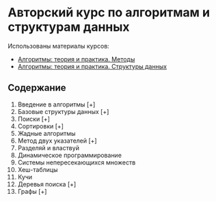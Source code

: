 # Авторский курс по алгоритмам и структурам данных

Использованы материалы курсов:

* [Алгоритмы: теория и практика. Методы](https://stepik.org/course/217)
* [Алгоритмы: теория и практика. Структуры данных](https://stepik.org/course/1547)

## Содержание

1. Введение в алгоритмы [+]
2. Базовые структуры данных [+]
3. Поиски [+]
4. Сортировки [+]
5. Жадные алгоритмы
6. Метод двух указателей [+]
7. Разделяй и властвуй
8. Динамическое программирование
9. Системы непересекающихся множеств
10. Хеш-таблицы
11. Кучи
12. Деревья поиска [+]
13. Графы [+]
